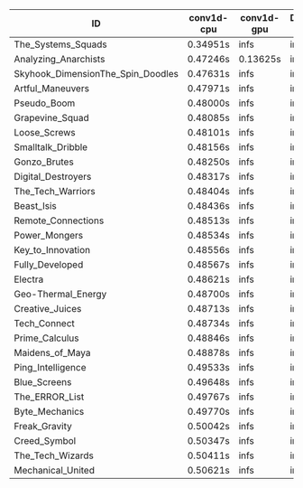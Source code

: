 |ID|conv1d-cpu|conv1d-gpu|DWSPConv2D-gpu|gemm-gpu|avg|
|-|-|-|-|-|-|
|The_Systems_Squads|0.34951s|infs|infs|4.54385s|infs|
|Analyzing_Anarchists|0.47246s|0.13625s|infs|4.55024s|infs|
|Skyhook_DimensionThe_Spin_Doodles|0.47631s|infs|infs|4.60829s|infs|
|Artful_Maneuvers|0.47971s|infs|infs|4.69371s|infs|
|Pseudo_Boom|0.48000s|infs|infs|4.55699s|infs|
|Grapevine_Squad|0.48085s|infs|infs|4.53147s|infs|
|Loose_Screws|0.48101s|infs|infs|4.54193s|infs|
|Smalltalk_Dribble|0.48156s|infs|infs|4.49609s|infs|
|Gonzo_Brutes|0.48250s|infs|infs|4.52959s|infs|
|Digital_Destroyers|0.48317s|infs|infs|4.53171s|infs|
|The_Tech_Warriors|0.48404s|infs|infs|4.54544s|infs|
|Beast_Isis|0.48436s|infs|infs|4.55501s|infs|
|Remote_Connections|0.48513s|infs|infs|4.56293s|infs|
|Power_Mongers|0.48534s|infs|infs|4.51186s|infs|
|Key_to_Innovation|0.48556s|infs|infs|4.59968s|infs|
|Fully_Developed|0.48567s|infs|infs|4.55043s|infs|
|Electra|0.48621s|infs|infs|4.56632s|infs|
|Geo-Thermal_Energy|0.48700s|infs|infs|4.54250s|infs|
|Creative_Juices|0.48713s|infs|infs|4.54661s|infs|
|Tech_Connect|0.48734s|infs|infs|4.53574s|infs|
|Prime_Calculus|0.48846s|infs|infs|4.58744s|infs|
|Maidens_of_Maya|0.48878s|infs|infs|4.75300s|infs|
|Ping_Intelligence|0.49533s|infs|infs|4.52048s|infs|
|Blue_Screens|0.49648s|infs|infs|4.60914s|infs|
|The_ERROR_List|0.49767s|infs|infs|4.54044s|infs|
|Byte_Mechanics|0.49770s|infs|infs|4.62332s|infs|
|Freak_Gravity|0.50042s|infs|infs|4.63439s|infs|
|Creed_Symbol|0.50347s|infs|infs|4.53640s|infs|
|The_Tech_Wizards|0.50411s|infs|infs|4.62979s|infs|
|Mechanical_United|0.50621s|infs|infs|4.58155s|infs|
